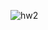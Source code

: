 ![hw2](https://user-images.githubusercontent.com/75504698/226950529-7dac3b36-128b-4343-9dfc-53879ddfc79c.PNG)
